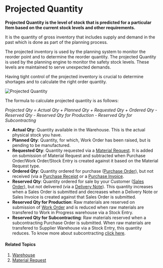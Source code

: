 <!-- add-breadcrumbs -->
# Projected Quantity

**Projected Quantity is the level of stock that is predicted for a particular Item based on the current stock levels and other requirements.**

It is the quantity of gross inventory that includes supply and demand in the past which
is done as part of the planning process.

The projected inventory is used by the planning system to monitor the reorder
point and to determine the reorder quantity. The projected Quantity is used by
the planning engine to monitor the safety stock levels. These levels are
maintained to serve unexpected demands.

Having tight control of the projected inventory is crucial to determine
shortages and to calculate the right order quantity.

<img class="screenshot" alt="Projected Quantity" src="{{docs_base_url}}/assets/img/stock/projected_quantity.png">

The formula to calculate projected quantity is as follows:

*Projected Qty = Actual Qty + Planned Qty + Requested Qty + Ordered Qty - Reserved Qty - Reserved Qty for Production - Reserved Qty for Subcontracting*

* **Actual Qty**: Quantity available in the Warehouse. This is the actual physical stock you have.
* **Planned Qty**: Quantity, for which, Work Order has been raised, but is pending to be manufactured.
* **Requested Qty**: Quantity requested via a [Material Request](/docs/v12/user/manual/en/stock/material-request). It is added on submission of Material Request and subtracted when Purchase Order/Work Order/Stock Entry is created against it based on the Material Request type.
* **Ordered Qty**: Quantity ordered for purchase ([Purchase Order](/docs/v12/user/manual/en/buying/purchase-order)), but not received (via a [Purchase Receipt](/docs/v12/user/manual/en/stock/purchase-receipt) or a [Purchase Invoice](/docs/v12/user/manual/en/accounts/purchase-invoice).
* **Reserved Qty**: Quantity ordered for sale by your Customer ([Sales Order](/docs/v12/user/manual/en/selling/sales-order)), but not delivered (via a [Delivery Note](/docs/v12/user/manual/en/stock/delivery-note)). This quantity increases when a Sales Order is submitted and decreases when a Delivery Note or Sales Invoice is created against that Sales Order is submitted.
* **Reserved Qty for Production**: Raw materials are reserved on submission of [Work Order](/docs/v12/user/manual/en/manufacturing/work-order) and is reduced when raw materials are transfered to Work in Progress warehouse via a Stock Entry.
* **Reserved Qty for Subcontracting**: Raw materials reserved when a subcontracting Purchase Order is submitted. When raw materials are transfered to Supplier Warehouse via a Stock Entry, this quantity reduces. To know more about subcontracting [click here](/docs/v12/user/manual/en/manufacturing/subcontracting).

#### Related Topics
1. [Warehouse](/docs/v12/user/manual/en/stock/warehouse)
1. [Material Request](/docs/v12/user/manual/en/stock/material-request)